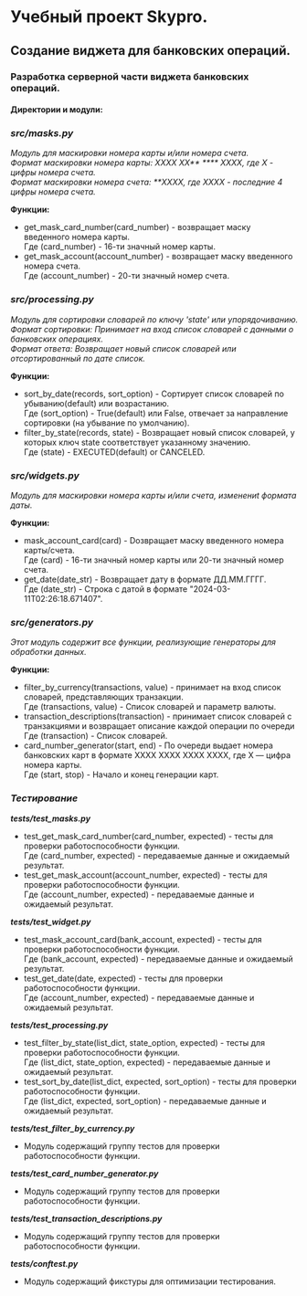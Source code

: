 # Учебный проект Skypro.

## Создание виджета для банковских операций.

### Разработка серверной части виджета банковских операций.

#### __Директории и модули:__

### ***__src/masks.py__***
_Модуль для маскировки номера карты и/или номера счета._\
_Формат маскировки номера карты: XXXX XX** **** XXXX, где X - цифры номера счета._\
_Формат маскировки номера счета: **XXXX, где XXXX - последние 4 цифры номера счета._

__Функции:__
* get_mask_card_number(card_number) - возвращает маску введенного номера карты.\
Где (card_number) - 16-ти значный номер карты.
* get_mask_account(account_number) - возвращает маску введенного номера счета.\
Где (account_number) - 20-ти значный номер счета.

### ***__src/processing.py__***
_Модуль для сортировки словарей по ключу 'state' или упорядочиванию._\
_Формат сортировки: Принимает на вход список словарей с данными о банковских операциях._\
_Формат ответа: Возвращает новый список словарей или отсортированный по дате список._

__Функции:__
* sort_by_date(records, sort_option) - Сортирует список словарей по убыванию(default) или возрастанию.\
Где (sort_option) - True(default) или False, отвечает за направление сортировки (на убывание по умолчанию).
* filter_by_state(records, state) - Возвращает новый список словарей, у которых ключ state соответствует указанному значению.\
Где (state) - EXECUTED(default) or CANCELED.

### ***__src/widgets.py__***
_Модуль для маскировки номера карты и/или счета, изменениt формата даты._

__Функции:__
* mask_account_card(card) - Dозвращает маску введенного номера карты/счета.\
Где (card) - 16-ти значный номер карты или 20-ти значный номер счета.
* get_date(date_str) - Возвращает дату в формате ДД.ММ.ГГГГ.\
Где (date_str) - Строка с датой в формате "2024-03-11T02:26:18.671407".

### ***__src/generators.py__***
_Этот модуль содержит все функции, реализующие генераторы для обработки данных._

__Функции:__
* filter_by_currency(transactions, value) - принимает на вход список словарей, представляющих транзакции.\
Где (transactions, value) - Список словарей и параметр валюты.
* transaction_descriptions(transaction) - принимает список словарей с транзакциями и возвращает описание каждой операции по очереди\
Где (transaction) - Список словарей.
* card_number_generator(start, end) - По очереди выдает номера банковских карт в формате XXXX XXXX XXXX XXXX, где X — цифра номера карты.\
Где (start, stop) - Начало и конец генерации карт.

### ***__Тестирование__***
***tests/test_masks.py***
* test_get_mask_card_number(card_number, expected) - тесты для проверки работоспособности функции.\
Где (card_number, expected) - передаваемые данные и ожидаемый результат.
* test_get_mask_account(account_number, expected) - тесты для проверки работоспособности функции.\
Где (account_number, expected) - передаваемые данные и ожидаемый результат.

***tests/test_widget.py***
* test_mask_account_card(bank_account, expected) - тесты для проверки работоспособности функции.\
Где (bank_account, expected) - передаваемые данные и ожидаемый результат.
* test_get_date(date, expected) - тесты для проверки работоспособности функции.\
Где (account_number, expected) - передаваемые данные и ожидаемый результат.

***tests/test_processing.py***
* test_filter_by_state(list_dict, state_option, expected) - тесты для проверки работоспособности функции.\
Где (list_dict, state_option, expected) - передаваемые данные и ожидаемый результат.
* test_sort_by_date(list_dict, expected, sort_option) - тесты для проверки работоспособности функции.\
Где (list_dict, expected, sort_option) - передаваемые данные и ожидаемый результат.

***tests/test_filter_by_currency.py***
* Модуль содержащий группу тестов для проверки работоспособности функции.

***tests/test_card_number_generator.py***
* Модуль содержащий группу тестов для проверки работоспособности функции.

***tests/test_transaction_descriptions.py***
* Модуль содержащий группу тестов для проверки работоспособности функции.

***tests/conftest.py***
* Модуль содержащий фикстуры для оптимизации тестирования.

